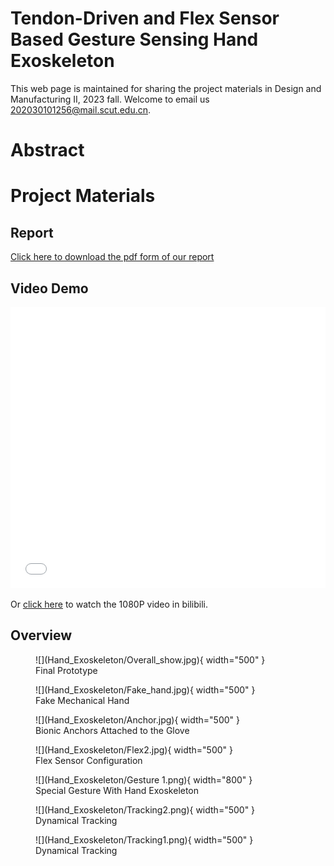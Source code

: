 # Tendon-Driven and Flex Sensor Based Gesture Sensing Hand Exoskeleton
This web page is maintained for sharing the project materials in Design and Manufacturing II, 2023 fall. Welcome to email us <202030101256@mail.scut.edu.cn>.

# Abstract


# Project Materials

## Report
[Click here to download the pdf form of our report](Hand_Exoskeleton/Report_Hand_Exoskeleton_SharpShooters.pdf)

## Video Demo
<iframe src="//player.bilibili.com/player.html?aid=399365953&bvid=BV1eo4y1u7Z5&cid=1148102749&page=1&high_quality=1&danmaku=0" allowfullscreen="allowfullscreen" width="100%" height="450" scrolling="no" frameborder="0" sandbox="allow-top-navigation allow-same-origin allow-forms allow-scripts"></iframe>

Or [click here](https://www.bilibili.com/video/BV1eo4y1u7Z5/?share_source=copy_web&vd_source=6e25c0ee215551350286d8e6cebc616d) to watch the 1080P video in bilibili.

## Overview

<figure markdown>
  ![](Hand_Exoskeleton/Overall_show.jpg){ width="500" }
  <figcaption>Final Prototype</figcaption>
</figure>

<figure markdown>
  ![](Hand_Exoskeleton/Fake_hand.jpg){ width="500" }
  <figcaption>Fake Mechanical Hand</figcaption>
</figure>

<figure markdown>
  ![](Hand_Exoskeleton/Anchor.jpg){ width="500" }
  <figcaption>Bionic Anchors Attached to the Glove</figcaption>
</figure>

<figure markdown>
  ![](Hand_Exoskeleton/Flex2.jpg){ width="500" }
  <figcaption>Flex Sensor Configuration</figcaption>
</figure>

<figure markdown>
  ![](Hand_Exoskeleton/Gesture 1.png){ width="800" }
  <figcaption>Special Gesture With Hand Exoskeleton</figcaption>
</figure>

<figure markdown>
  ![](Hand_Exoskeleton/Tracking2.png){ width="500" }
  <figcaption>Dynamical Tracking</figcaption>
</figure>

<figure markdown>
  ![](Hand_Exoskeleton/Tracking1.png){ width="500" }
  <figcaption>Dynamical Tracking</figcaption>
</figure>
